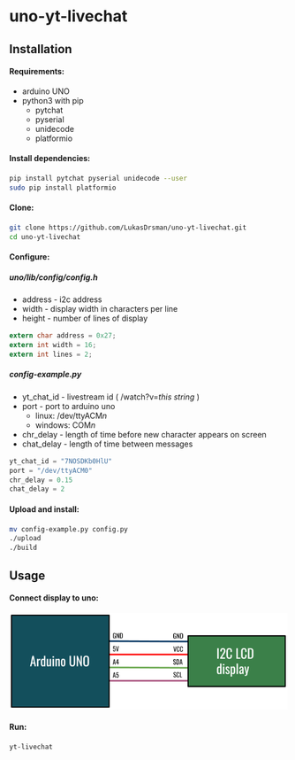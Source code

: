 # uno-yt-livechat
## Installation
#### Requirements:
* arduino UNO
* python3 with pip
  * pytchat
  * pyserial
  * unidecode
  * platformio
  
#### Install dependencies:
```sh
pip install pytchat pyserial unidecode --user
sudo pip install platformio
```
#### Clone:
```sh
git clone https://github.com/LukasDrsman/uno-yt-livechat.git
cd uno-yt-livechat
```
#### Configure:
##### uno/lib/config/config.h
 * address - i2c address
 * width - display width in characters per line
 * height - number of lines of display
```c
extern char address = 0x27;
extern int width = 16;
extern int lines = 2;
```
##### config-example.py
 * yt_chat_id - livestream id ( /watch?v=*this string* )
 * port - port to arduino uno
   * linux: /dev/ttyACM*n*
   * windows: COM*n*
 * chr_delay - length of time before new character appears on screen
 * chat_delay - length of time between messages
```python
yt_chat_id = "7NOSDKb0HlU"
port = "/dev/ttyACM0"
chr_delay = 0.15
chat_delay = 2
```

#### Upload and install:
```sh
mv config-example.py config.py
./upload
./build
```
## Usage
#### Connect display to uno:
![preview](https://github.com/LukasDrsman/uno-yt-livechat/blob/master/uno/lcd_diagram.png)
<br/>
#### Run:
```sh
yt-livechat
```
